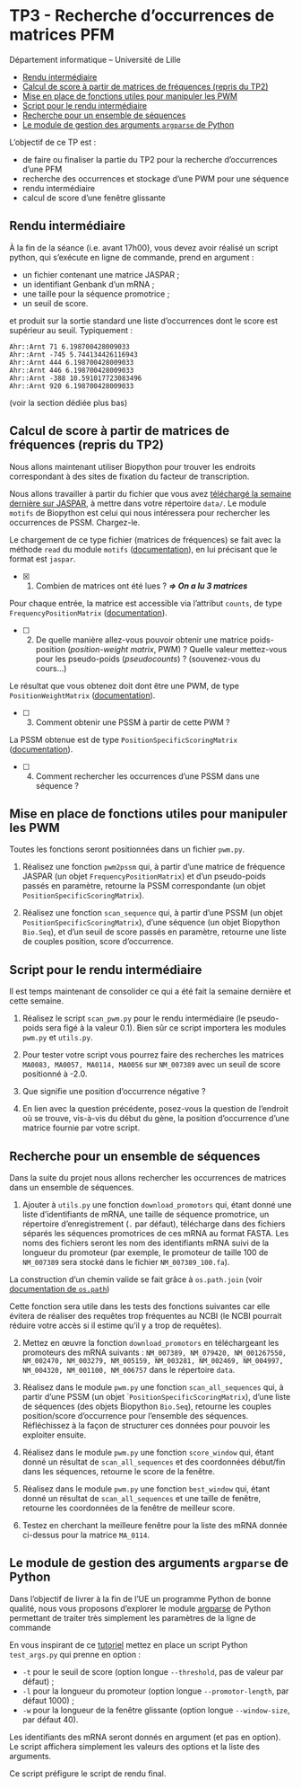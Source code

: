 TP3 - Recherche d’occurrences de matrices PFM
=============================================

Département informatique – Université de Lille

*   [Rendu intermédiaire](#rendu-intermédiaire)
*   [Calcul de score à partir de matrices de fréquences (repris du TP2)](#calcul-de-score-à-partir-de-matrices-de-fréquences-repris-du-tp2)
*   [Mise en place de fonctions utiles pour manipuler les PWM](#mise-en-place-de-fonctions-utiles-pour-manipuler-les-pwm)
*   [Script pour le rendu intermédiaire](#script-pour-le-rendu-intermédiaire)
*   [Recherche pour un ensemble de séquences](#recherche-pour-un-ensemble-de-séquences)
*   [Le module de gestion des arguments `argparse` de Python](#le-module-de-gestion-des-arguments-argparse-de-python)

L’objectif de ce TP est :

*   de faire ou finaliser la partie du TP2 pour la recherche d’occurrences d’une PFM
*   recherche des occurrences et stockage d’une PWM pour une séquence
*   rendu intermédiaire
*   calcul de score d’une fenêtre glissante

Rendu intermédiaire
-------------------

À la fin de la séance (i.e. avant 17h00), vous devez avoir réalisé un script python, qui s’exécute en ligne de commande, prend en argument :

*   un fichier contenant une matrice JASPAR ;
*   un identifiant Genbank d’un mRNA ;
*   une taille pour la séquence promotrice ;
*   un seuil de score.

et produit sur la sortie standard une liste d’occurrences dont le score est supérieur au seuil. Typiquement :

    Ahr::Arnt 71 6.198700428009033
    Ahr::Arnt -745 5.744134426116943
    Ahr::Arnt 444 6.198700428009033
    Ahr::Arnt 446 6.198700428009033
    Ahr::Arnt -388 10.591017723083496
    Ahr::Arnt 920 6.198700428009033

(voir la section dédiée plus bas)

Calcul de score à partir de matrices de fréquences (repris du TP2)
------------------------------------------------------------------

Nous allons maintenant utiliser Biopython pour trouver les endroits correspondant à des sites de fixation du facteur de transcription.

Nous allons travailler à partir du fichier que vous avez [téléchargé la semaine dernière sur JASPAR](https://www.fil.univ-lille.fr/~salson/portail/bioinfo-s6/TP1.html#sites-de-fixation-des-facteurs-de-transcription), à mettre dans votre répertoire `data/`. Le module `motifs` de Biopython est celui qui nous intéressera pour rechercher les occurrences de PSSM. Chargez-le.

Le chargement de ce type fichier (matrices de fréquences) se fait avec la méthode `read` du module `motifs` ([documentation](https://biopython.org/docs/1.75/api/Bio.motifs.html#Bio.motifs.read)), en lui précisant que le format est `jaspar`.

- [x] 1.  Combien de matrices ont été lues ? ***=> On a lu 3 matrices***

Pour chaque entrée, la matrice est accessible via l’attribut `counts`, de type `FrequencyPositionMatrix` ([documentation](https://biopython.org/docs/1.75/api/Bio.motifs.matrix.html?highlight=frequencypositionmatrix#Bio.motifs.matrix.FrequencyPositionMatrix)).

- [ ] 2.  De quelle manière allez-vous pouvoir obtenir une matrice poids-position (_position-weight matrix_, PWM) ? Quelle valeur mettez-vous pour les pseudo-poids (_pseudocounts_) ? (souvenez-vous du cours…)

Le résultat que vous obtenez doit dont être une PWM, de type `PositionWeightMatrix` ([documentation](https://biopython.org/docs/1.75/api/Bio.motifs.matrix.html?highlight=frequencypositionmatrix#Bio.motifs.matrix.PositionWeightMatrix)).

- [ ] 3.  Comment obtenir une PSSM à partir de cette PWM ?

La PSSM obtenue est de type `PositionSpecificScoringMatrix` ([documentation](https://biopython.org/docs/1.75/api/Bio.motifs.matrix.html?highlight=frequencypositionmatrix#Bio.motifs.matrix.PositionSpecificScoringMatrix)).

- [ ] 4.  Comment rechercher les occurrences d’une PSSM dans une séquence ?

Mise en place de fonctions utiles pour manipuler les PWM
--------------------------------------------------------

Toutes les fonctions seront positionnées dans un fichier `pwm.py`.

1.  Réalisez une fonction `pwm2pssm` qui, à partir d’une matrice de fréquence JASPAR (un objet `FrequencyPositionMatrix`) et d’un pseudo-poids passés en paramètre, retourne la PSSM correspondante (un objet `PositionSpecificScoringMatrix`).

2.  Réalisez une fonction `scan_sequence` qui, à partir d’une PSSM (un objet `PositionSpecificScoringMatrix`), d’une séquence (un objet Biopython `Bio.Seq`), et d’un seuil de score passés en paramètre, retourne une liste de couples position, score d’occurrence.


Script pour le rendu intermédiaire
----------------------------------

Il est temps maintenant de consolider ce qui a été fait la semaine dernière et cette semaine.

1.  Réalisez le script `scan_pwm.py` pour le rendu intermédiaire (le pseudo-poids sera figé à la valeur 0.1). Bien sûr ce script importera les modules `pwm.py` et `utils.py`.

2.  Pour tester votre script vous pourrez faire des recherches les matrices `MA0083, MA0057, MA0114, MA0056` sur `NM_007389` avec un seuil de score positionné à -2.0.

3.  Que signifie une position d’occurrence négative ?

4.  En lien avec la question précédente, posez-vous la question de l’endroit où se trouve, vis-à-vis du début du gène, la position d’occurrence d’une matrice fournie par votre script.


Recherche pour un ensemble de séquences
---------------------------------------

Dans la suite du projet nous allons rechercher les occurrences de matrices dans un ensemble de séquences.

1.  Ajouter à `utils.py` une fonction `download_promotors` qui, étant donné une liste d’identifiants de mRNA, une taille de séquence promotrice, un répertoire d’enregistrement (`.` par défaut), télécharge dans des fichiers séparés les séquences promotrices de ces mRNA au format FASTA. Les noms des fichiers seront les nom des identifiants mRNA suivi de la longueur du promoteur (par exemple, le promoteur de taille 100 de `NM_007389` sera stocké dans le fichier `NM_007389_100.fa`).

La construction d’un chemin valide se fait grâce à `os.path.join` (voir [documentation de `os.path`](https://docs.python.org/3.8/library/os.path.html))

Cette fonction sera utile dans les tests des fonctions suivantes car elle évitera de réaliser des requêtes trop fréquentes au NCBI (le NCBI pourrait réduire votre accès si il estime qu’il y a trop de requêtes).

2.  Mettez en œuvre la fonction `download_promotors` en téléchargeant les promoteurs des mRNA suivants : `NM_007389, NM_079420, NM_001267550, NM_002470, NM_003279, NM_005159, NM_003281, NM_002469, NM_004997, NM_004320, NM_001100, NM_006757` dans le répertoire `data`.

3.  Réalisez dans le module `pwm.py` une fonction `scan_all_sequences` qui, à partir d’une PSSM (un objet \``PositionSpecificScoringMatrix`), d’une liste de séquences (des objets Biopython `Bio.Seq`), retourne les couples position/score d’occurrence pour l’ensemble des séquences. Réfléchissez à la façon de structurer ces données pour pouvoir les exploiter ensuite.

4.  Réalisez dans le module `pwm.py` une fonction `score_window` qui, étant donné un résultat de `scan_all_sequences` et des coordonnées début/fin dans les séquences, retourne le score de la fenêtre.

5.  Réalisez dans le module `pwm.py` une fonction `best_window` qui, étant donné un résultat de `scan_all_sequences` et une taille de fenêtre, retourne les coordonnées de la fenêtre de meilleur score.

6.  Testez en cherchant la meilleure fenêtre pour la liste des mRNA donnée ci-dessus pour la matrice `MA_0114`.


Le module de gestion des arguments `argparse` de Python
-------------------------------------------------------

Dans l’objectif de livrer à la fin de l’UE un programme Python de bonne qualité, nous vous proposons d’explorer le module [argparse](https://docs.python.org/fr/3.8/library/argparse.html#module-argparse) de Python permettant de traiter très simplement les paramètres de la ligne de commande

En vous inspirant de ce [tutoriel](https://docs.python.org/fr/3/howto/argparse.html) mettez en place un script Python `test_args.py` qui prenne en option :

*   `-t` pour le seuil de score (option longue `--threshold`, pas de valeur par défaut) ;
*   `-l` pour la longueur du promoteur (option longue `--promotor-length`, par défaut 1000) ;
*   `-w` pour la longueur de la fenêtre glissante (option longue `--window-size`, par défaut 40).

Les identifiants des mRNA seront donnés en argument (et pas en option). Le script affichera simplement les valeurs des options et la liste des arguments.

Ce script préfigure le script de rendu final.
